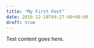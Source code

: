 ```yaml
---
title: "My First Post"
date: 2018-12-18T04:27:48+09:00
draft: true
---
```


Test content goes here.
